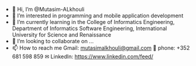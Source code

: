 - 👋 Hi, I’m @Mutasim-ALkhouli
- 👀 I’m interested in programming and mobile application development
- 🏫 I’m currently learning in the College of Informatics Engineering, Department of Informatics Software Engineering, International University for Science and Renaissance
- 💞️ I’m looking to collaborate on ...
- 📫 How to reach me Gmail: mutasimalkhouli@gmail.com
                    📱 phone: +352 681 598 859
                    ✉ LinkedIn: https://www.linkedin.com/feed/

<!---
Mutasim-ALkhouli/Mutasim-ALkhouli is a ✨ special ✨ repository because its `README.md` (this file) appears on your GitHub profile.
You can click the Preview link to take a look at your changes.
--->
